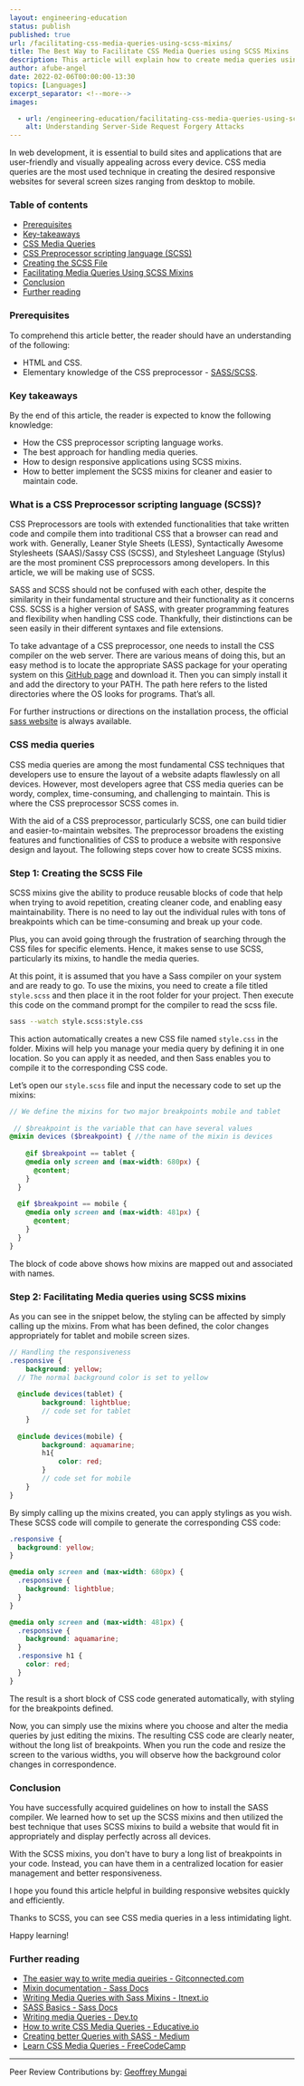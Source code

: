 ```yaml
---
layout: engineering-education
status: publish
published: true
url: /facilitating-css-media-queries-using-scss-mixins/
title: The Best Way to Facilitate CSS Media Queries using SCSS Mixins
description: This article will explain how to create media queries using SCSS mixins. It will also show how to use the @include function to apply the media queries.
author: afube-angel
date: 2022-02-06T00:00:00-13:30
topics: [Languages]
excerpt_separator: <!--more-->
images:

  - url: /engineering-education/facilitating-css-media-queries-using-scss-mixins/hero.jpg
    alt: Understanding Server-Side Request Forgery Attacks
---
```

In web development, it is essential to build sites and applications that are user-friendly and visually appealing across every device. CSS media queries are the most used technique in creating the desired responsive websites for several screen sizes ranging from desktop to mobile.
<!--more-->

### Table of contents
- [Prerequisites](#prerequisites)
- [Key-takeaways](#key-takeaways)
- [CSS Media Queries](#css-media-queries)
- [CSS Preprocessor scripting language (SCSS)](#css-preprocessor-scripting-language-(SCSS))
- [Creating the SCSS File](#creating-the-sccs-file)
- [Facilitating Media Queries Using SCSS Mixins](#facilitating-media-queries-using-scss-mixins)
- [Conclusion](#conclusion)
- [Further reading](#further-reading)

### Prerequisites
To comprehend this article better, the reader should have an understanding of the following:
- HTML and CSS.
- Elementary knowledge of the CSS preprocessor - [SASS/SCSS](http://sass-lang.com).

### Key takeaways
By the end of this article, the reader is expected to know the following knowledge: 
- How the CSS preprocessor scripting language works.
- The best approach for handling media queries.
- How to design responsive applications using SCSS mixins.
- How to better implement the SCSS mixins for cleaner and easier to maintain code.

### What is a CSS Preprocessor scripting language (SCSS)?
CSS Preprocessors are tools with extended functionalities that take written code and compile them into traditional CSS that a browser can read and work with. Generally, Leaner Style Sheets (LESS), Syntactically Awesome Stylesheets (SAAS)/Sassy CSS (SCSS), and Stylesheet Language (Stylus) are the most prominent CSS preprocessors among developers. In this article, we will be making use of SCSS.

SASS and SCSS should not be confused with each other, despite the similarity in their fundamental structure and their functionality as it concerns CSS. SCSS is a higher version of SASS, with greater programming features and flexibility when handling CSS code. Thankfully, their distinctions can be seen easily in their different syntaxes and file extensions.

To take advantage of a CSS preprocessor, one needs to install the CSS compiler on the web server. There are various means of doing this, but an easy method is to locate the appropriate SASS package for your operating system on this [GitHub page](https://github.com/sass/dart-sass/releases/tag/1.43.5) and download it. Then you can simply install it and add the directory to your PATH. The path here refers to the listed directories where the OS looks for programs. That’s all. 

For further instructions or directions on the installation process, the official [sass website](https://sasslang.com) is always available.

### CSS media queries
CSS media queries are among the most fundamental CSS techniques that developers use to ensure the layout of a website adapts flawlessly on all devices. However, most developers agree that CSS media queries can be wordy, complex, time-consuming, and challenging to maintain. This is where the CSS preprocessor SCSS comes in.

With the aid of a CSS preprocessor, particularly SCSS, one can build tidier and easier-to-maintain websites. The preprocessor broadens the existing features and functionalities of CSS to produce a website with responsive design and layout. The following steps cover how to create SCSS mixins.

### Step 1: Creating the SCSS File
SCSS mixins give the ability to produce reusable blocks of code that help when trying to avoid repetition, creating cleaner code, and enabling easy maintainability. There is no need to lay out the individual rules with tons of breakpoints which can be time-consuming and break up your code.

Plus, you can avoid going through the frustration of searching through the CSS files for specific elements. Hence, it makes sense to use SCSS, particularly its mixins, to handle the media queries.

At this point, it is assumed that you have a Sass compiler on your system and are ready to go. To use the mixins, you need to create a file titled `style.scss` and then place it in the root folder for your project. Then execute this code on the command prompt for the compiler to read the scss file.

```bash
sass --watch style.scss:style.css
```

This action automatically creates a new CSS file named `style.css` in the folder. Mixins will help you manage your media query by defining it in one location. So you can apply it as needed, and then Sass enables you to compile it to the corresponding CSS code.

Let’s open our `style.scss` file and input the necessary code to set up the mixins:

```scss
// We define the mixins for two major breakpoints mobile and tablet
 
 // $breakpoint is the variable that can have several values
@mixin devices ($breakpoint) { //the name of the mixin is devices
  
    @if $breakpoint == tablet {    
    @media only screen and (max-width: 680px) {
      @content;
    }
  }
 
  @if $breakpoint == mobile {
    @media only screen and (max-width: 481px) {
      @content;
    }
  }
}
```

The block of code above shows how mixins are mapped out and associated with names.

### Step 2: Facilitating Media queries using SCSS mixins
As you can see in the snippet below, the styling can be affected by simply calling up the mixins. From what has been defined, the color changes appropriately for tablet and mobile screen sizes.

```scss
// Handling the responsiveness
.responsive {
    background: yellow;
  // The normal background color is set to yellow
 
  @include devices(tablet) {
        background: lightblue;
        // code set for tablet
    }
 
  @include devices(mobile) {
        background: aquamarine;
        h1{
            color: red;
        }
        // code set for mobile    
    }
}
```

By simply calling up the mixins created, you can apply stylings as you wish. These SCSS code will compile to generate the corresponding CSS code:

```CSS
.responsive { 
  background: yellow;
}

@media only screen and (max-width: 680px) {
  .responsive {
    background: lightblue;
  }
}

@media only screen and (max-width: 481px) {
  .responsive {
    background: aquamarine;
  }
  .responsive h1 {
    color: red;
  }
}
```

The result is a short block of CSS code generated automatically, with styling for the breakpoints defined.

Now, you can simply use the mixins where you choose and alter the media queries by just editing the mixins. The resulting CSS code are clearly neater, without the long list of breakpoints. When you run the code and resize the screen to the various widths, you will observe how the background color changes in correspondence.

### Conclusion
You have successfully acquired guidelines on how to install the SASS compiler. We learned how to set up the SCSS mixins and then utilized the best technique that uses SCSS mixins to build a website that would fit in appropriately and display perfectly across all devices.

With the SCSS mixins, you don't have to bury a long list of breakpoints in your code. Instead, you can have them in a centralized location for easier management and better responsiveness.

I hope you found this article helpful in building responsive websites quickly and efficiently.

Thanks to SCSS, you can see CSS media queries in a less intimidating light. 

Happy learning!

### Further reading
- [The easier way to write media queiries - Gitconnected.com](https://levelup.gitconnected.com/the-easier-way-to-write-media-queries-with-scss-mixin-c7c956150551)
- [Mixin documentation - Sass Docs](https://sass-lang.com/documentation/at-rules/mixin)
- [Writing Media Queries with Sass Mixins - Itnext.io](https://itnext.io/writing-media-queries-with-sass-mixins-3ea591ea3ea4)
- [SASS Basics - Sass Docs](https://sass-lang.com/guide)
- [Writing media Queries - Dev.to](https://dev.to/heytulsiprasad/easy-to-write-media-queries-using-sass-mixins-1p2f)
- [How to write CSS Media Queries - Educative.io](https://www.educative.io/edpresso/how-to-write-css-media-queries-using-sass-mixins)
- [Creating better Queries with SASS - Medium](https://medium.com/nerd-for-tech/use-sass-to-create-better-media-queries-f5f149dc618c)
- [Learn CSS Media Queries - FreeCodeCamp](https://www.freecodecamp.org/news/learn-css-media-queries-by-building-projects/)

---
Peer Review Contributions by: [Geoffrey Mungai](/engineering-education/authors/geoffrey-mungai/)
